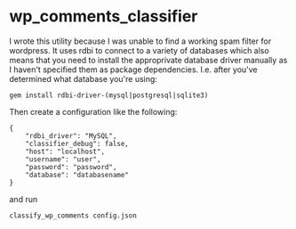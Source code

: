 wp_comments_classifier
======================

I wrote this utility because I was unable to find a working spam filter for wordpress.
It uses rdbi to connect to a variety of databases which also means that you need to install the approprivate database driver manually as I haven't specified them as package dependencies.
I.e. after you've determined what database you're using:

	gem install rdbi-driver-(mysql|postgresql|sqlite3)

Then create a configuration like the following:

	{
		"rdbi_driver": "MySQL",
		"classifier_debug": false,
		"host": "localhost",
		"username": "user",
		"password": "password",
		"database": "databasename"
	}

and run

	classify_wp_comments config.json